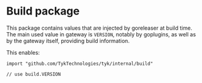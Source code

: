 # Build package

This package contains values that are injected by goreleaser at build
time. The main used value in gateway is `VERSION`, notably by goplugins,
as well as by the gateway itself, providing build information.

This enables:

```
import "github.com/TykTechnologies/tyk/internal/build"

// use build.VERSION
```
